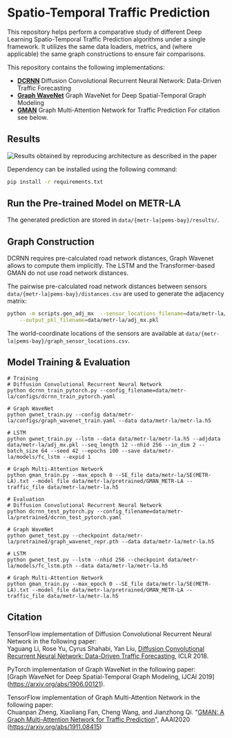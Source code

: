 # Spatio-Temporal Traffic Prediction
This repository helps perform a comparative study of different Deep Learning Spatio-Temporal Traffic Prediction algorithms under a single framework. It utilizes the same data loaders, metrics, and (where applicable) the same graph constructions to ensure fair comparisons. 

This repository contains the following implementations:
- **[DCRNN](https://arxiv.org/abs/1707.01926)** Diffusion Convolutional Recurrent Neural Network: Data-Driven Traffic Forecasting
- **[Graph WaveNet](https://arxiv.org/abs/1906.00121)** Graph WaveNet for Deep Spatial-Temporal Graph Modeling
- **[GMAN](https://arxiv.org/abs/1911.08415)** Graph Multi-Attention Network for Traffic Prediction
For citation see below.


## Results
![Results obtained by reproducing architecture as described in the paper](https://github.com/tijsmaas/TrafficPrediction/blob/master/figures/reproduced_papers_results.png?raw=true)


Dependency can be installed using the following command:
```bash
pip install -r requirements.txt
```



## Run the Pre-trained Model on METR-LA

The generated prediction are stored in `data/{metr-la|pems-bay}/results/`.

## Graph Construction
DCRNN requires pre-calculated road network distances, Graph Wavenet allows to compute them implicitly.
The LSTM and the Transformer-based GMAN do not use road network distances.

The pairwise pre-calculated road network distances between sensors `data/{metr-la|pems-bay}/distances.csv` are used to generate the adjacency matrix:
```bash
python -m scripts.gen_adj_mx  --sensor_locations_filename=data/metr-la/graph_sensor_locations.csv --normalized_k=0.1\
    --output_pkl_filename=data/metr-la/adj_mx.pkl
```
The world-coordinate locations of the sensors are available at `data/{metr-la|pems-bay}/graph_sensor_locations.csv`.


## Model Training & Evaluation
```
# Training
# Diffusion Convolutional Recurrent Neural Network
python dcrnn_train_pytorch.py --config_filename=data/metr-la/configs/dcrnn_train_pytorch.yaml

# Graph WaveNet 
python gwnet_train.py --config data/metr-la/configs/graph_wavenet_train.yaml --data data/metr-la/metr-la.h5

# LSTM
python gwnet_train.py --lstm --data data/metr-la/metr-la.h5 --adjdata data/metr-la/adj_mx.pkl --seq_length 12 --nhid 256 --in_dim 2 --batch_size 64 --seed 42 --epochs 100 --save data/metr-la/models/fc_lstm --expid 1

# Graph Multi-Attention Network
python gman_train.py --max_epoch 0 --SE_file data/metr-la/SE(METR-LA).txt --model_file data/metr-la/pretrained/GMAN_METR-LA --traffic_file data/metr-la/metr-la.h5

# Evaluation
# Diffusion Convolutional Recurrent Neural Network
python dcrnn_test_pytorch.py --config_filename=data/metr-la/pretrained/dcrnn_test_pytorch.yaml

# Graph WaveNet 
python gwnet_test.py --checkpoint data/metr-la/pretrained/graph_wavenet_repr.pth --data data/metr-la/metr-la.h5

# LSTM
python gwnet_test.py --lstm --nhid 256 --checkpoint data/metr-la/models/fc_lstm.pth --data data/metr-la/metr-la.h5

# Graph Multi-Attention Network
python gman_train.py --max_epoch 0 --SE_file data/metr-la/SE(METR-LA).txt --model_file data/metr-la/pretrained/GMAN_METR-LA --traffic_file data/metr-la/metr-la.h5

```

## Citation

TensorFlow implementation of Diffusion Convolutional Recurrent Neural Network in the following paper: \
Yaguang Li, Rose Yu, Cyrus Shahabi, Yan Liu, [Diffusion Convolutional Recurrent Neural Network: Data-Driven Traffic Forecasting](https://arxiv.org/abs/1707.01926), ICLR 2018.

PyTorch implementation of Graph WaveNet in the following paper: \
[Graph WaveNet for Deep Spatial-Temporal Graph Modeling, IJCAI 2019] (https://arxiv.org/abs/1906.00121).

TensorFlow implementation of Graph Multi-Attention Network in the following paper: \
Chuanpan Zheng, Xiaoliang Fan, Cheng Wang, and Jianzhong Qi. "[GMAN: A Graph Multi-Attention Network for Traffic Prediction](https://arxiv.org/abs/1911.08415)", AAAI2020 (https://arxiv.org/abs/1911.08415)
